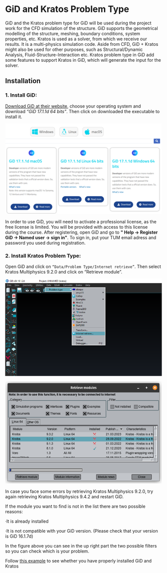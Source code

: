 # GiD and Kratos Problem Type
GiD and the Kratos problem type for GiD will be used during the project work for the CFD simulation of the structure. GiD supports the geometrical modelling of the structure, meshing, boundary conditions, system properties, etc. Kratos is used as a solver, from which we receive our results. It is a multi-physics simulation code. Aside from CFD, GiD + Kratos might also be used for other purposes, such as Structural/Dynamic Analysis, Fluid-Structure-Interaction etc. Kratos problem type in GiD add some features to support Kratos in GiD, which will generate the input for the solver.

## Installation
### 1. Install GiD:
[Download GiD at their website](https://www.gidsimulation.com/gid-for-science/downloads/), choose your operating system and download *“GiD 17.1.1d 64 bits"*. Then click on downloaded the executable to install it.

![GiD_Download](../../../../../images/WindEngineering/GiD_Download.PNG)

In order to use GiD, you will need to activate a professional license, as the free license is limited. You will be provided with access to this license during the course. After registering, open GiD and go to **" Help &rarr; Register GiD &rarr; Named user &rarr; sign in"**. To sign in, put your TUM email adress and password you used during registration.

### 2. Install Kratos Problem Type: 
Open GiD and click on `“Data/Problem Type/Internet retrieve”`. Then select Kratos Multiphysics 9.2.0 and click on “Retrieve module”.

![GiD_Kratos_retrieve](../../../../../images/WindEngineering/GiD_Kratos_retrieve.png)

![GiD_Kratos_retrieve](../../../../../images/WindEngineering/GiD_Kratos_retrieve_2.png)

In case you face some errors by retrieving Kratos Multiphysics 9.2.0, try again retrieving Kratos Multiphysics 9.4.2 and restart GiD.

If the module you want to find is not in the list there are two possible reasons:

·It is already installed

·It is not compatible with your GiD version. (Please check that your version is GiD 16.1.7d)

In the figure above you can see in the up right part the two possible filters so you can check which is your problem.

Follow [this example](Testing_Kratos_Installation.md) to see whether you have properly installed GiD and Kratos
